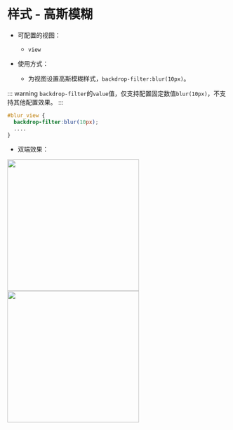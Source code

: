 # 样式 - 高斯模糊

- 可配置的视图：
  - `view`

- 使用方式：
  - 为视图设置高斯模糊样式，`backdrop-filter:blur(10px)`。

::: warning
`backdrop-filter`的`value`值，仅支持配置固定数值`blur(10px)`，不支持其他配置效果。
:::

```css
#blur_view {
  backdrop-filter:blur(10px);
  ....
}
```

- 双端效果：

<img src="https://gw.alicdn.com/imgextra/i2/O1CN01KCYGxe1QGEKv9PC4O_!!6000000001948-2-tps-930-2032.png" width="300">
<img src="https://gw.alicdn.com/imgextra/i4/O1CN01n4O8ce1eqKAcS1hpv_!!6000000003922-2-tps-952-2008.png" width="300">

